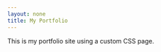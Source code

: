 ```yaml
---
layout: none
title: My Portfolio
---
```


<head>
<link rel="stylesheet" href="/GitHubPage/assets/css/style.css">
</head>

This is my portfolio site using a custom CSS page.
